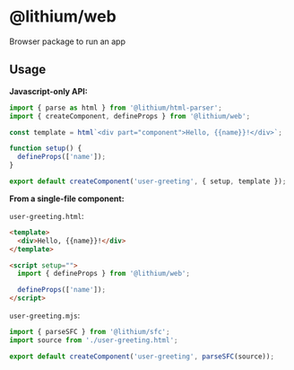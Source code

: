 # @lithium/web

Browser package to run an app

## Usage

**Javascript-only API:**

```ts
import { parse as html } from '@lithium/html-parser';
import { createComponent, defineProps } from '@lithium/web';

const template = html`<div part="component">Hello, {{name}}!</div>`;

function setup() {
  defineProps(['name']);
}

export default createComponent('user-greeting', { setup, template });
```

**From a single-file component:**

`user-greeting.html`:

```html
<template>
  <div>Hello, {{name}}!</div>
</template>

<script setup="">
  import { defineProps } from '@lithium/web';

  defineProps(['name']);
</script>
```

`user-greeting.mjs`:

```js
import { parseSFC } from '@lithium/sfc';
import source from './user-greeting.html';

export default createComponent('user-greeting', parseSFC(source));

```

